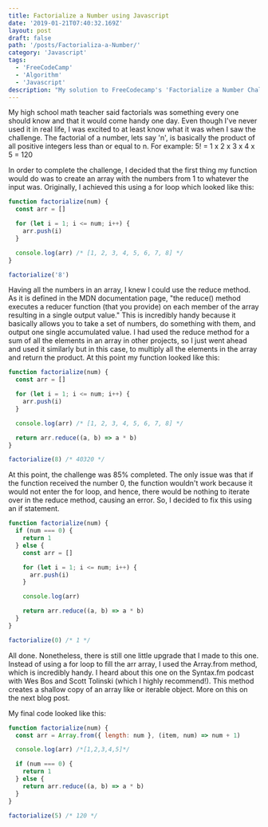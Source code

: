 ```yaml
---
title: Factorialize a Number using Javascript
date: '2019-01-21T07:40:32.169Z'
layout: post
draft: false
path: '/posts/Factorializa-a-Number/'
category: 'Javascript'
tags:
  - 'FreeCodeCamp'
  - 'Algorithm'
  - 'Javascript'
description: "My solution to FreeCodecamp's 'Factorialize a Number Challenge', on the Basic Algorithm scripting section. For this one, I used the Array.from and reduce methods"
---
```


My high school math teacher said factorials was something every one should know and that it would come handy one day. Even though I've never used it in real life, I was excited to at least know what it was when I saw the challenge. The factorial of a number, lets say 'n', is basically the product of all positive integers less than or equal to n. For example: 5! = 1 x 2 x 3 x 4 x 5 = 120

In order to complete the challenge, I decided that the first thing my function would do was to create an array with the numbers from 1 to whatever the input was. Originally, I achieved this using a for loop which looked like this:

```js
function factorialize(num) {
  const arr = []

  for (let i = 1; i <= num; i++) {
    arr.push(i)
  }

  console.log(arr) /* [1, 2, 3, 4, 5, 6, 7, 8] */
}

factorialize('8')
```

Having all the numbers in an array, I knew I could use the reduce method. As it is defined in the MDN documentation page, "the reduce() method executes a reducer function (that you provide) on each member of the array resulting in a single output value." This is incredibly handy because it basically allows you to take a set of numbers, do something with them, and output one single accumulated value. I had used the reduce method for a sum of all the elements in an array in other projects, so I just went ahead and used it similarly but in this case, to multiply all the elements in the array and return the product. At this point my function looked like this:

```js
function factorialize(num) {
  const arr = []

  for (let i = 1; i <= num; i++) {
    arr.push(i)
  }

  console.log(arr) /* [1, 2, 3, 4, 5, 6, 7, 8] */

  return arr.reduce((a, b) => a * b)
}

factorialize(8) /* 40320 */
```

At this point, the challenge was 85% completed. The only issue was that if the function received the number 0, the function wouldn't work because it would not enter the for loop, and hence, there would be nothing to iterate over in the reduce method, causing an error. So, I decided to fix this using an if statement.

```js
function factorialize(num) {
  if (num === 0) {
    return 1
  } else {
    const arr = []

    for (let i = 1; i <= num; i++) {
      arr.push(i)
    }

    console.log(arr)

    return arr.reduce((a, b) => a * b)
  }
}

factorialize(0) /* 1 */
```

All done. Nonetheless, there is still one little upgrade that I made to this one. Instead of using a for loop to fill the arr array, I used the Array.from method, which is incredibly handy. I heard about this one on the Syntax.fm podcast with Wes Bos and Scott Tolinski (which I highly recommend!). This method creates a shallow copy of an array like or iterable object. More on this on the next blog post. 

My final code looked like this:

```js
function factorialize(num) {
  const arr = Array.from({ length: num }, (item, num) => num + 1)

  console.log(arr) /*[1,2,3,4,5]*/

  if (num === 0) {
    return 1
  } else {
    return arr.reduce((a, b) => a * b)
  }
}

factorialize(5) /* 120 */
```

